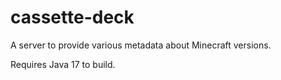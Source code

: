 cassette-deck
=============
A server to provide various metadata about Minecraft versions.

Requires Java 17 to build.
